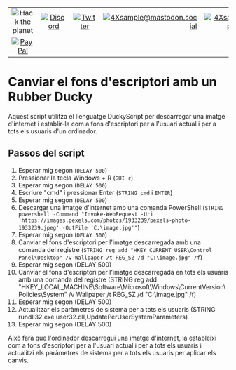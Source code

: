 
|               |               |               |               |               |               |
|:-------------:|:-------------:|:-------------:|-------------:|-------------:|-------------:|
| ![Hack the planet](https://img.shields.io/badge/Hack-The%20Planet-orange) | [![Discord](https://img.shields.io/discord/667340023829626920?logo=discord)](https://discord.gg/ahVq54p) | [![Twitter](https://img.shields.io/twitter/follow/4xsample?style=social&logo=twitter)](https://twitter.com/4xsample/follow?screen_name=shields_io) | [![4Xsample@mastodon.social](https://img.shields.io/badge/Mastodon-@4Xsample-blueviolet?style=for-the-badge&logo=mastodon)](https://mastodon.social/@4Xsample) | [![4Xsample](https://img.shields.io/badge/Twitch-4Xsample-6441A4?style=for-the-badge&logo=twitch)](https://twitch.tv/4Xsample)
 | [![PayPal](https://img.shields.io/badge/PayPal-00457C?style=for-the-badge&logo=paypal&logoColor=white)](https://www.paypal.com/donate/?hosted_button_id=EFVMSRHVBNJP4) |


# Canviar el fons d'escriptori amb un Rubber Ducky

Aquest script utilitza el llenguatge DuckyScript per descarregar una imatge d'internet i establir-la com a fons d'escriptori per a l'usuari actual i per a tots els usuaris d'un ordinador.

## Passos del script

1. Esperar mig segon (`DELAY 500`)
2. Pressionar la tecla Windows + R (`GUI r`)
3. Esperar mig segon (`DELAY 500`)
4. Escriure "cmd" i pressionar Enter (`STRING cmd` i `ENTER`)
5. Esperar mig segon (`DELAY 500`)
6. Descargar una imatge d'internet amb una comanda PowerShell (`STRING powershell -Command "Invoke-WebRequest -Uri 'https://images.pexels.com/photos/1933239/pexels-photo-1933239.jpeg' -OutFile 'C:\image.jpg'"`)
7. Esperar mig segon (`DELAY 500`)
8. Canviar el fons d'escriptori per l'imatge descarregada amb una comanda del registre (`STRING reg add "HKEY_CURRENT_USER\Control Panel\Desktop" /v Wallpaper /t REG_SZ /d "C:\image.jpg" /f`)
9. Esperar mig segon (DELAY 500)
10. Canviar el fons d'escriptori per l'imatge descarregada en tots els usuaris amb una comanda del registre (STRING reg add "HKEY_LOCAL_MACHINE\Software\Microsoft\Windows\CurrentVersion\Policies\System" /v Wallpaper /t REG_SZ /d "C:\image.jpg" /f)
11. Esperar mig segon (DELAY 500)
12. Actualitzar els paràmetres de sistema per a tots els usuaris (STRING rundll32.exe user32.dll,UpdatePerUserSystemParameters)
13. Esperar mig segon (DELAY 500)

Això farà que l'ordinador descarregui una imatge d'internet, la estableixi com a fons d'escriptori per a l'usuari actual i per a tots els usuaris i actualitzi els paràmetres de sistema per a tots els usuaris per aplicar els canvis.
